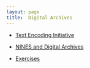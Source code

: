 ```yaml
---
layout: page
title:  Digital Archives
---
```

* [Text Encoding Initiative](/textanalysiscoursebook/book/archives/tei)

* [NINES and Digital Archives](/textanalysiscoursebook/book/archives/nines)

* [Exercises](/textanalysiscoursebook/book/archives/exercises)